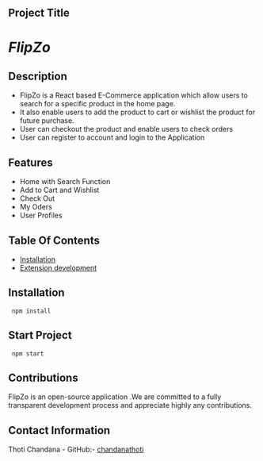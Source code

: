 ## Project Title
<h1><i>FlipZo</i></h1>

## Description
- FlipZo is a React based E-Commerce application which allow users to search for a specific product in the home page.
- It also enable users to add the product to cart or wishlist the product for future purchase.
- User can checkout the product and enable users to check orders
- User can register to account and login to the Application

## Features
- Home with Search Function
- Add to Cart and Wishlist
- Check Out
- My Oders
- User Profiles

## Table Of Contents
- [Installation](https://docs.npmjs.com/cli/v8/commands/npm-install)
- [Extension development](https://evershop.io/docs/development/module/create-your-first-extension)

## Installation
     npm install
     

## Start Project
     npm start

## Contributions
FlipZo is an open-source application .We are committed to a fully transparent development process and appreciate highly any contributions.

## Contact Information
Thoti Chandana -
GitHub:- [chandanathoti](chandana.thoti@everest.engineering)


